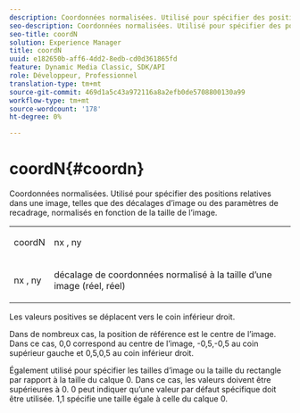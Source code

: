 ```yaml
---
description: Coordonnées normalisées. Utilisé pour spécifier des positions relatives dans une image, telles que des décalages d’image ou des paramètres de recadrage, normalisés en fonction de la taille de l’image.
seo-description: Coordonnées normalisées. Utilisé pour spécifier des positions relatives dans une image, telles que des décalages d’image ou des paramètres de recadrage, normalisés en fonction de la taille de l’image.
seo-title: coordN
solution: Experience Manager
title: coordN
uuid: e182650b-aff6-4dd2-8edb-cd0d361865fd
feature: Dynamic Media Classic, SDK/API
role: Développeur, Professionnel
translation-type: tm+mt
source-git-commit: 469d1a5c43a972116a8a2efb0de5708800130a99
workflow-type: tm+mt
source-wordcount: '178'
ht-degree: 0%

---
```



# coordN{#coordn}

Coordonnées normalisées. Utilisé pour spécifier des positions relatives dans une image, telles que des décalages d’image ou des paramètres de recadrage, normalisés en fonction de la taille de l’image.

<table id="simpletable_EFA3111DC4B94BAF94715500DB4DD8FB"> 
 <tr class="strow"> 
  <td class="stentry"> <p><span class="codeph"> <span class="varname"> coordN</span> </span> </p> </td> 
  <td class="stentry"> <p><span class="codeph"> <span class="varname"> nx</span> </span>,  <span class="codeph"><span class="varname"> ny</span></span> </p></td> 
 </tr> 
 <tr class="strow"> 
  <td class="stentry"> <p><span class="codeph"> <span class="varname"> nx</span> </span>,  <span class="codeph"><span class="varname"> ny</span></span> </p></td> 
  <td class="stentry"> <p>décalage de coordonnées normalisé à la taille d’une image (réel, réel) </p></td> 
 </tr> 
</table>

Les valeurs positives se déplacent vers le coin inférieur droit.

Dans de nombreux cas, la position de référence est le centre de l’image. Dans ce cas, 0,0 correspond au centre de l’image, -0,5,-0,5 au coin supérieur gauche et 0,5,0,5 au coin inférieur droit.

Également utilisé pour spécifier les tailles d’image ou la taille du rectangle par rapport à la taille du calque 0. Dans ce cas, les valeurs doivent être supérieures à 0. 0 peut indiquer qu’une valeur par défaut spécifique doit être utilisée. 1,1 spécifie une taille égale à celle du calque 0.
